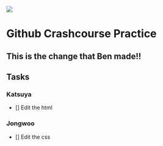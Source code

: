 ![](https://www.cloudsavvyit.com/thumbcache/0/0/85f60b663104f044ba4840ed62faeefe/p/uploads/2019/10/ba9a7cbd.png)

# Github Crashcourse Practice

## This is the change that Ben made!!

## Tasks

### Katsuya

- [] Edit the html

### Jongwoo

- [] Edit the css
